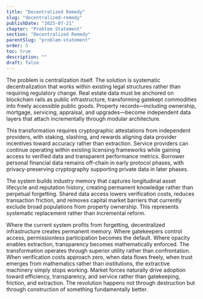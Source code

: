 ```yaml
---
title: "Decentralized Remedy"
slug: "decentralized-remedy"
publishDate: "2025-07-21"
chapter: "Problem Statement"
section: "Decentralized Remedy"
parentSlug: "problem-statement"
order: 5
toc: true
description: ""
draft: false
---
```


The problem is centralization itself. The solution is systematic decentralization that works within existing legal structures rather than requiring regulatory change. Real estate data must be anchored on blockchain rails as public infrastructure, transforming gatekept commodities into freely accessible public goods. Property records—including ownership, mortgage, servicing, appraisal, and upgrades—become independent data layers that attach incrementally through modular architecture.

This transformation requires cryptographic attestations from independent providers, with staking, slashing, and rewards aligning data provider incentives toward accuracy rather than extraction. Service providers can continue operating within existing licensing frameworks while gaining access to verified data and transparent performance metrics. Borrower personal financial data remains off-chain in early protocol phases, with privacy-preserving cryptography supporting private data in later phases.

The system builds industry memory that captures longitudinal asset lifecycle and reputation history, creating permanent knowledge rather than perpetual forgetting. Shared data access lowers verification costs, reduces transaction friction, and removes capital market barriers that currently exclude broad populations from property ownership. This represents systematic replacement rather than incremental reform.

Where the current system profits from forgetting, decentralized infrastructure creates permanent memory. Where gatekeepers control access, permissionless participation becomes the default. Where opacity enables extraction, transparency becomes mathematically enforced. The transformation operates through superior utility rather than confrontation. When verification costs approach zero, when data flows freely, when trust emerges from mathematics rather than institutions, the extractive machinery simply stops working. Market forces naturally drive adoption toward efficiency, transparency, and service rather than gatekeeping, friction, and extraction. The revolution happens not through destruction but through construction of something fundamentally better.
